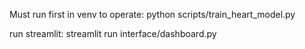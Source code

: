 Must run first in venv to operate:
python scripts/train_heart_model.py

run streamlit:
streamlit run interface/dashboard.py  